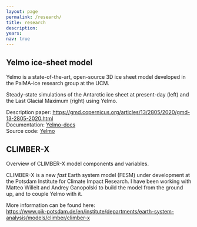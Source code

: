 ```yaml
---
layout: page
permalink: /research/
title: research
description: 
years:
nav: true
---
```


<h2>Yelmo ice-sheet model</h2>

Yelmo is a state-of-the-art, open-source 3D ice sheet model developed in the PalMA-ice research group at the UCM. 

<img class="img-fluid rounded z-depth-1" src="{{ '/assets/img/2019-06-13_ant_pd_lgm-1024x465.png' | relative_url }}" alt="" title="example image"/>
<div class="caption">
    Steady-state simulations of the Antarctic ice sheet at present-day (left) and the Last Glacial Maximum (right) using Yelmo.
</div>

Description paper: <a href="https://gmd.copernicus.org/articles/13/2805/2020/gmd-13-2805-2020.html" target="_blank">https://gmd.copernicus.org/articles/13/2805/2020/gmd-13-2805-2020.html</a>
<br/>
Documentation: <a href="https://palma-ice.github.io/yelmo-docs/" target="_blank">Yelmo-docs</a>
<br/>
Source code: <a href="https://github.com/palma-ice/yelmo" target="_blank">Yelmo</a>

<h2>CLIMBER-X</h2>

<img class="img-fluid rounded z-depth-1" src="{{ '/assets/img/climber-x-scheme.png' | relative_url }}" alt="" title="example image"/>
<div class="caption">
    Overview of CLIMBER-X model components and variables.
</div>

CLIMBER-X is a new <em>fast</em> Earth system model (FESM) under development at the Potsdam Institute for Climate Impact Research. I have been working with Matteo Willeit and Andrey Ganopolski to build the model from the ground up, and to couple Yelmo with it.

More information can be found here:<br/>
<a href="https://www.pik-potsdam.de/en/institute/departments/earth-system-analysis/models/climber/climber-x" target="_blank">https://www.pik-potsdam.de/en/institute/departments/earth-system-analysis/models/climber/climber-x</a>


